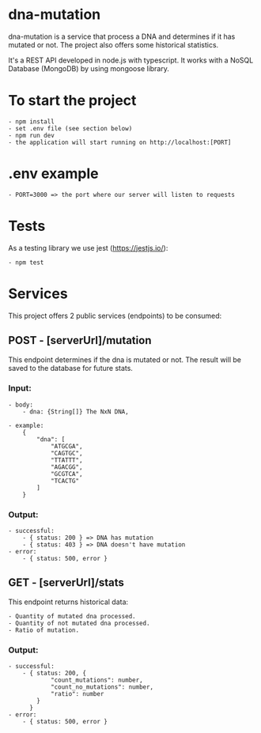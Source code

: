 # dna-mutation

dna-mutation is a service that process a DNA and determines if it has mutated or not. The project also offers some historical statistics.

It's a REST API developed in node.js with typescript.
It works with a NoSQL Database (MongoDB) by using mongoose library. 


# To start the project
    - npm install
    - set .env file (see section below)
    - npm run dev
    - the application will start running on http://localhost:[PORT]


# .env example
    - PORT=3000 => the port where our server will listen to requests

# Tests
As a testing library we use jest (https://jestjs.io/):

    - npm test

# Services
This project offers 2 public services (endpoints) to be consumed:

## POST - [serverUrl]/mutation
This endpoint determines if the dna is mutated or not.
The result will be saved to the database for future stats.

### Input:
    - body:
        - dna: {String[]} The NxN DNA,

    - example:
        {
            "dna": [
                "ATGCGA",
                "CAGTGC",
                "TTATTT",
                "AGACGG",
                "GCGTCA",
                "TCACTG"
            ]
        }

### Output:
    - successful:
        - { status: 200 } => DNA has mutation
        - { status: 403 } => DNA doesn't have mutation
    - error: 
        - { status: 500, error }


## GET - [serverUrl]/stats
This endpoint returns historical data: 

    - Quantity of mutated dna processed.
    - Quantity of not mutated dna processed.
    - Ratio of mutation.

### Output:
    - successful:
        - { status: 200, {
                "count_mutations": number,
                "count_no_mutations": number,
                "ratio": number
            }
          }
    - error:
        - { status: 500, error }